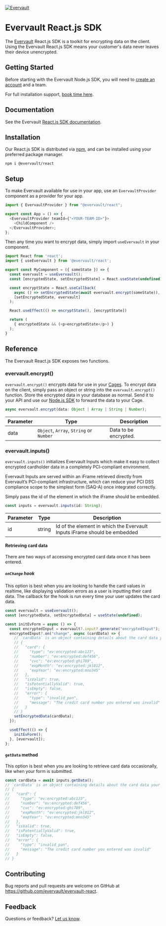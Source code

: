 [![Evervault](https://evervault.com/evervault.svg)](https://evervault.com/)

# Evervault React.js SDK

The [Evervault](https://evervault.com) React.js SDK is a toolkit for encrypting data on the client. Using the Evervault React.js SDK means your customer's data never leaves their device unencrypted.

## Getting Started

Before starting with the Evervault Node.js SDK, you will need to [create an account](https://app.evervault.com/register) and a team.

For full installation support, [book time here](https://calendly.com/evervault/cages-onboarding).

## Documentation

See the Evervault [React.js SDK documentation](https://docs.evervault.com/reactjs).

## Installation

Our React.js SDK is distributed via [npm](https://www.npmjs.com/), and can be installed using your preferred package manager.

```shell
npm i @evervault/react
```

## Setup

To make Evervault available for use in your app, use an `EvervaultProvider` component as a provider for your app.

```javascript
import { EvervaultProvider } from "@evervault/react";

export const App = () => {
  <EvervaultProvider teamId={"<YOUR-TEAM-ID>"}>
    <ChildComponent />
  </EvervaultProvider>;
};
```

Then any time you want to encrypt data, simply import `useEvervault` in your component.

```javascript
import React from 'react';
import { useEvervault } from '@evervault/react';

export const MyComponent = ({ someState }) => {
  const evervault = useEvervault();
  const [encryptedState, setEncryptedState] = React.useState(undefined);

  const encryptState = React.useCallback(
    async () => setEncryptedState(await evervault.encrypt(someState)),
    [setEncryptedState, evervault]
  );

  React.useEffect(() => encryptState(), [encryptState])

  return (
    { encryptedState && (<p>encryptedState</p>) }
  );
}
```

## Reference

The Evervault React.js SDK exposes two functions.

### evervault.encrypt()

`evervault.encrypt()` encrypts data for use in your [Cages](https://docs.evervault.com/tutorial). To encrypt data on the client, simply pass an object or string into the `evervault.encrypt()` function. Store the encrypted data in your database as normal. Send it to your API and use our [Node.js SDK](https://docs.evervault.com/nodejs) to forward the data to your Cage.

```javascript
async evervault.encrypt(data: Object | Array | String | Number);
```

| Parameter | Type                                    | Description           |
| --------- | --------------------------------------- | --------------------- |
| data      | `Object`, `Array`, `String` or `Number` | Data to be encrypted. |

### evervault.inputs()

`evervault.inputs()` initializes Evervault Inputs which make it easy to collect encrypted cardholder data in a completely PCI-compliant environment.

Evervault Inputs are served within an iFrame retrieved directly from Evervault’s PCI-compliant infrastructure, which can reduce your PCI DSS compliance scope to the simplest form (SAQ-A) once integrated correctly.

Simply pass the id of the element in which the iFrame should be embedded.

```javascript
const inputs = evervault.inputs(id: String);
```

| Parameter | Type   | Description                                                               |
| --------- | ------ | ------------------------------------------------------------------------- |
| id        | string | Id of the element in which the Evervault Inputs iFrame should be embedded |

#### Retrieving card data

There are two ways of accessing encrypted card data once it has been entered.

##### `onChange` hook

This option is best when you are looking to handle the card values in realtime, like displaying validation errors as a user is inputting their card data. The callback for the hook is run every time your user updates the card data.

```javascript
const evervault = useEvervault();
const [encryptedData, setEncryptedData] = useState(undefined);

const initEvForm = async () => {
  const encryptedInput = evervault?.input?.generate("encryptedInput");
  encryptedInput?.on("change", async (cardData) => {
    // `cardData` is an object containing details about the card data your user has entered
    // {
    //   "card": {
    //     "type": "ev:encrypted:abc123",
    //     "number": "ev:encrypted:def456",
    //     "cvc": "ev:encrypted:ghi789",
    //     "expMonth": "ev:encrypted:jkl012",
    //     "expYear": "ev:encrypted:mno345"
    //   },
    //   "isValid": true,
    //   "isPotentiallyValid": true,
    //   "isEmpty": false,
    //   "error": {
    //     "type": "invalid_pan",
    //     "message": "The credit card number you entered was invalid"
    //   }
    // }
    setEncryptedData(cardData);
  });

  useEffect(() => {
    initEvForm();
  }, [evervault]);
};
```

#### `getData` method

This option is best when you are looking to retrieve card data occasionally, like when your form is submitted.

```javascript
const cardData = await inputs.getData();
// `cardData` is an object containing details about the card data your user has entered
// {
//   "card": {
//     "type": "ev:encrypted:abc123",
//     "number": "ev:encrypted:def456",
//     "cvc": "ev:encrypted:ghi789",
//     "expMonth": "ev:encrypted:jkl012",
//     "expYear": "ev:encrypted:mno345"
//   },
//   "isValid": true,
//   "isPotentiallyValid": true,
//   "isEmpty": false,
//   "error": {
//     "type": "invalid_pan",
//     "message": "The credit card number you entered was invalid"
//   }
// }
```

## Contributing

Bug reports and pull requests are welcome on GitHub at https://github.com/evervault/evervault-react.

## Feedback

Questions or feedback? [Let us know](mailto:support@evervault.com).
